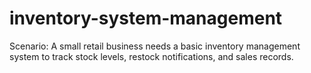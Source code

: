 # inventory-system-management
Scenario: A small retail business needs a basic inventory management system to track stock levels, restock notifications, and sales records.
